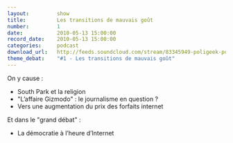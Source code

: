 ```yaml
---
layout:         show
title:          Les transitions de mauvais goût
number:         1
date:           2010-05-13 15:00:00
record_date:    2010-05-13 15:00:00
categories:     podcast
download_url:   http://feeds.soundcloud.com/stream/83345949-poligeek-poligeek1.mp3
theme_debat:    "#1 - Les transitions de mauvais goût"
---
```



On y cause :

- South Park et la religion
- "L’affaire Gizmodo" : le journalisme en question ?
- Vers une augmentation du prix des forfaits internet

Et dans le "grand débat" :
- La démocratie à l’heure d’Internet
